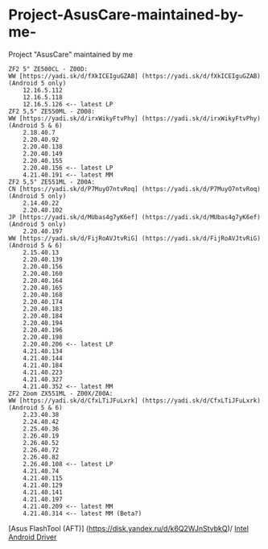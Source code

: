# Project-AsusCare-maintained-by-me-
Project "AsusCare" maintained by me​


    ZF2 5" ZE500CL - Z00D:
    WW [https://yadi.sk/d/fXkICEIguGZAB] (https://yadi.sk/d/fXkICEIguGZAB) (Android 5 only)
        12.16.5.112
        12.16.5.118
        12.16.5.126 <-- latest LP
    ZF2 5,5" ZE550ML - Z008:
    WW [https://yadi.sk/d/irxWikyFtvPhy] (https://yadi.sk/d/irxWikyFtvPhy) (Android 5 & 6)
        2.18.40.7
        2.20.40.92
        2.20.40.138
        2.20.40.149
        2.20.40.155
        2.20.40.156 <-- latest LP
        4.21.40.191 <-- latest MM
    ZF2 5,5" ZE551ML - Z00A:
    CN [https://yadi.sk/d/P7MuyO7ntvRoq] (https://yadi.sk/d/P7MuyO7ntvRoq) (Android 5 only)
        2.14.40.22
        2.20.40.102
    JP [https://yadi.sk/d/MUbas4g7yK6ef] (https://yadi.sk/d/MUbas4g7yK6ef)(Android 5 only)
        2.20.40.197
    WW [https://yadi.sk/d/FijRoAVJtvRiG] (https://yadi.sk/d/FijRoAVJtvRiG) (Android 5 & 6)
        2.15.40.13
        2.20.40.139
        2.20.40.156
        2.20.40.160
        2.20.40.164
        2.20.40.165
        2.20.40.168
        2.20.40.174
        2.20.40.183
        2.20.40.184
        2.20.40.194
        2.20.40.196
        2.20.40.198
        2.20.40.206 <-- latest LP
        4.21.40.134
        4.21.40.144
        4.21.40.184
        4.21.40.223
        4.21.40.327
        4.21.40.352 <-- latest MM
    ZF2 Zoom ZX551ML - Z00X/Z00A:
    WW [https://yadi.sk/d/CfxLTiJFuLxrk] (https://yadi.sk/d/CfxLTiJFuLxrk) (Android 5 & 6)
        2.23.40.38
        2.24.40.42
        2.25.40.36
        2.26.40.19
        2.26.40.52
        2.26.40.72
        2.26.40.82
        2.26.40.108 <-- latest LP
        4.21.40.74
        4.21.40.115
        4.21.40.129
        4.21.40.141
        4.21.40.197
        4.21.40.209 <-- latest MM
        4.21.40.314 <-- latest MM (Beta?)

[Asus FlashTool (AFT)] (https://disk.yandex.ru/d/k6Q2WJnStvbkQ)/ [Intel Android Driver​](https://disk.yandex.ru/d/3EFqhnb8tvbfH)
 
